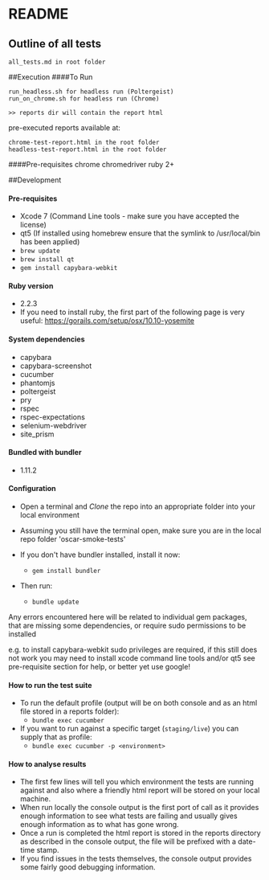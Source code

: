 # README

## Outline of all tests
    all_tests.md in root folder

##Execution
####To Run

    run_headless.sh for headless run (Poltergeist)
    run_on_chrome.sh for headless run (Chrome)

    >> reports dir will contain the report html

pre-executed reports available at:

    chrome-test-report.html in the root folder
    headless-test-report.html in the root folder

####Pre-requisites
    chrome
    chromedriver
    ruby 2+

##Development
#### Pre-requisites

* Xcode 7 (Command Line tools - make sure you have accepted the license)
* qt5 (If installed using homebrew ensure that the symlink to /usr/local/bin has been applied)
 * `brew update`
 * `brew install qt`
 * `gem install capybara-webkit`

#### Ruby version
* 2.2.3
 * If you need to install ruby, the first part of the following page is very useful: https://gorails.com/setup/osx/10.10-yosemite

#### System dependencies
* capybara
* capybara-screenshot
* cucumber
* phantomjs
* poltergeist
* pry
* rspec
* rspec-expectations
* selenium-webdriver
* site_prism

#### Bundled with bundler
* 1.11.2

#### Configuration
* Open a terminal and *Clone* the repo into an appropriate folder into your local environment
* Assuming you still have the terminal open, make sure you are in the local repo folder 'oscar-smoke-tests'
* If you don't have bundler installed, install it now: 
  * `gem install bundler`
  
* Then run:  
   * `bundle update`

Any errors encountered here will be related to individual gem packages, that are missing some dependencies, or require sudo permissions to be installed

  e.g. to install capybara-webkit sudo privileges are required, if this still does not work 
  you may need to install xcode command line tools and/or qt5 see pre-requisite section for 
  help, or better yet use google!

#### How to run the test suite
* To run the default profile (output will be on both console and as an html file stored in a reports folder):
   * `bundle exec cucumber`
* If you want to run against a specific target (`staging/live`) you can supply that as profile:
   * `bundle exec cucumber -p <environment>`

#### How to analyse results
* The first few lines will tell you which environment the tests are running against and also where a friendly html report will be stored on your local machine.
* When run locally the console output is the first port of call as it provides enough information to see what tests are failing and usually gives enough information as to what has gone wrong.
* Once a run is completed the html report is stored in the reports directory as described in the console output, the file will be prefixed with a date-time stamp.
* If you find issues in the tests themselves, the console output provides some fairly good debugging information.